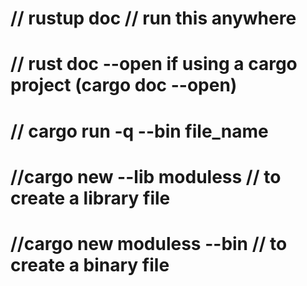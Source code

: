 # // rustup doc  // run this anywhere

# // rust doc --open  if using a cargo project (cargo doc --open)

# // cargo run -q --bin file_name

# //cargo new --lib moduless     // to create a library file

# //cargo new  moduless  --bin // to create a binary file